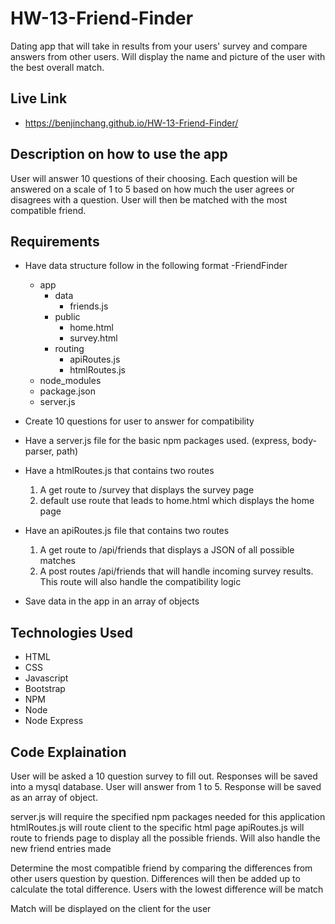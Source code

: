 # HW-13-Friend-Finder
Dating app that will take in results from your users' survey and compare answers from other users. Will display the name and picture of the user with the best overall match.

## Live Link
- https://benjinchang.github.io/HW-13-Friend-Finder/

## Description on how to use the app
User will answer 10 questions of their choosing. Each question will be answered on a scale of 1 to 5 based on how much the user agrees or disagrees with a question. User will then be matched with the most compatible friend.

## Requirements
- Have data structure follow in the following format
-FriendFinder
	- app
		- data
			- friends.js
		- public
			- home.html
			- survey.html
		- routing
			- apiRoutes.js
			- htmlRoutes.js
	- node_modules
	- package.json
	- server.js

- Create 10 questions for user to answer for compatibility
- Have a server.js file for the basic npm packages used. (express, body-parser, path)
- Have a htmlRoutes.js that contains two routes 
	1. A get route to /survey that displays the survey page 
	2. default use route that leads to home.html which displays the home page
- Have an apiRoutes.js file that contains two routes
	1. A get route to /api/friends that displays a JSON of all possible matches
	2. A post routes /api/friends that will handle incoming survey results. This route will also handle the compatibility logic
- Save data in the app in an array of objects

## Technologies Used
- HTML
- CSS
- Javascript
- Bootstrap
- NPM
- Node
- Node Express

## Code Explaination
User will be asked a 10 question survey to fill out. Responses will be saved into a mysql database. User will answer from 1 to 5. Response will be saved as an array of object.

server.js will require the specified npm packages needed for this application
htmlRoutes.js will route client to the specific html page
apiRoutes.js will route to friends page to display all the possible friends. Will also handle the new friend entries made

Determine the most compatible friend by comparing the differences from other users question by question. Differences will then be added up to calculate the total difference. Users with the lowest difference will be match

Match will be displayed on the client for the user

